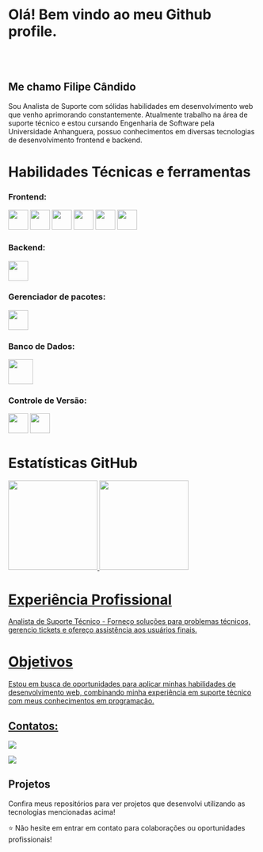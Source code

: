 # Olá! Bem vindo ao meu Github profile.
</br>
</br>



## Me chamo Filipe Cândido
Sou Analista de Suporte com sólidas habilidades em desenvolvimento web que venho aprimorando constantemente. Atualmente trabalho na área de suporte técnico e estou cursando Engenharia de Software pela Universidade Anhanguera, possuo conhecimentos em diversas tecnologias de desenvolvimento frontend e backend.

# Habilidades Técnicas e ferramentas

### Frontend: 
<img src="https://cdn.jsdelivr.net/gh/devicons/devicon@latest/icons/html5/html5-original.svg" width="40" height="40" /> <img src="https://cdn.jsdelivr.net/gh/devicons/devicon@latest/icons/css3/css3-original.svg" width="40" height="40" /> <img src="https://cdn.jsdelivr.net/gh/devicons/devicon@latest/icons/javascript/javascript-original.svg" width="40" height="40" /> <img src="https://cdn.jsdelivr.net/gh/devicons/devicon@latest/icons/react/react-original.svg" width="40" height="40" /> <img src="https://cdn.jsdelivr.net/gh/devicons/devicon@latest/icons/tailwindcss/tailwindcss-original.svg" width="40" height="40" />  <img src="https://cdn.jsdelivr.net/gh/devicons/devicon@latest/icons/typescript/typescript-original.svg" width="40" height="40" />
          

### Backend:
<img src="https://cdn.jsdelivr.net/gh/devicons/devicon@latest/icons/nodejs/nodejs-original.svg" width="40" height="40"  />

### Gerenciador de pacotes:
<img src="https://cdn.jsdelivr.net/gh/devicons/devicon@latest/icons/npm/npm-original-wordmark.svg" width="40" height="40"/>
          
### Banco de Dados:

<img src="https://cdn.jsdelivr.net/gh/devicons/devicon@latest/icons/mysql/mysql-original-wordmark.svg" width="50" height="50" />
          
          
### Controle de Versão:                                               
<img loading="lazy" src="https://cdn.jsdelivr.net/gh/devicons/devicon/icons/git/git-original.svg" width="40" height="40"/> <img src="https://cdn.jsdelivr.net/gh/devicons/devicon@latest/icons/github/github-original.svg" width="40" height="40" />

          

# Estatísticas GitHub
<div>
<a href="https://github.com/filipecrodrigues">
<img loading="lazy" height="180em" src="https://github-readme-stats.vercel.app/api/top-langs/?username=filipecrodrigues&layout=compact&langs_count=7&theme=dracula"/>
<img loading="lazy" height="180em" src="https://github-readme-stats.vercel.app/api?username=filipecrodrigues&show_icons=true&theme=dracula&include_all_commits=true&count_private=true"/>
</div>

# Experiência Profissional

Analista de Suporte Técnico - Forneço soluções para problemas técnicos, gerencio tickets e ofereço assistência aos usuários finais.

# Objetivos
Estou em busca de oportunidades para aplicar minhas habilidades de desenvolvimento web, combinando minha experiência em suporte técnico com meus conhecimentos em programação.
## Contatos:

<div>

<a href = "mailto:filipe.candido.rodrigues@gmail.com"><img loading="lazy" src="https://img.shields.io/badge/Gmail-D14836?style=for-the-badge&logo=gmail&logoColor=white" target="_blank"></a>

<a href="https://www.linkedin.com/in/filipe-cândido-283658184" target="_blank"><img loading="lazy" src="https://img.shields.io/badge/-LinkedIn-%230077B5?style=for-the-badge&logo=linkedin&logoColor=white" target="_blank"></a>   
</div>

## Projetos
Confira meus repositórios para ver projetos que desenvolvi utilizando as tecnologias mencionadas acima!

⭐ Não hesite em entrar em contato para colaborações ou oportunidades profissionais!
